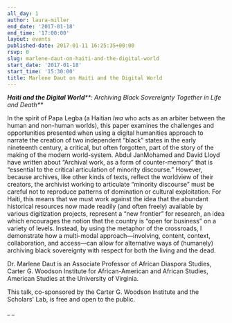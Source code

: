 ```yaml
---
all_day: 1
author: laura-miller
end_date: '2017-01-18'
end_time: '17:00:00'
layout: events
published-date: 2017-01-11 16:25:35+00:00
rsvp: 0
slug: marlene-daut-on-haiti-and-the-digital-world
start_date: '2017-01-18'
start_time: '15:30:00'
title: Marlene Daut on Haiti and the Digital World
---
```


_**Haiti and the Digital World****: Archiving Black Sovereignty Together in Life and Death**_

In the spirit of Papa Legba (a Haitian _lwa_ who acts as an arbiter between the human and non-human worlds), this paper examines the challenges and opportunities presented when using a digital humanities approach to narrate the creation of two independent “black” states in the early nineteenth century, a critical, but often forgotten, part of the story of the making of the modern world-system. Abdul JanMohamed and David Lloyd have written about “Archival work, as a form of counter-memory” that is “essential to the critical articulation of minority discourse.” However, because archives, like other kinds of texts, reflect the worldview of their creators, the archivist working to articulate “minority discourse” must be careful not to reproduce patterns of domination or cultural exploitation. For Haiti, this means that we must work against the idea that the abundant historical resources now made readily (and often freely) available by various digitization projects, represent a “new frontier” for research, an idea which encourages the notion that the country is “open for business” on a variety of levels. Instead, by using the metaphor of the crossroads, I demonstrate how a multi-modal approach—involving, content, context, collaboration, and access—can allow for alternative ways of (humanely) archiving black sovereignty with respect for both the living and the dead.

Dr. Marlene Daut is an Associate Professor of African Diaspora Studies, Carter G. Woodson Institute for African-American and African Studies, American Studies at the University of Virginia.

This talk, co-sponsored by the Carter G. Woodson Institute and the Scholars' Lab, is free and open to the public.



_ _


